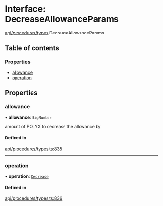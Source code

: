 # Interface: DecreaseAllowanceParams

[api/procedures/types](../wiki/api.procedures.types).DecreaseAllowanceParams

## Table of contents

### Properties

- [allowance](../wiki/api.procedures.types.DecreaseAllowanceParams#allowance)
- [operation](../wiki/api.procedures.types.DecreaseAllowanceParams#operation)

## Properties

### allowance

• **allowance**: `BigNumber`

amount of POLYX to decrease the allowance by

#### Defined in

[api/procedures/types.ts:835](https://github.com/PolymeshAssociation/polymesh-sdk/blob/07a4c5b0/src/api/procedures/types.ts#L835)

___

### operation

• **operation**: [`Decrease`](../wiki/api.procedures.types.AllowanceOperation#decrease)

#### Defined in

[api/procedures/types.ts:836](https://github.com/PolymeshAssociation/polymesh-sdk/blob/07a4c5b0/src/api/procedures/types.ts#L836)
